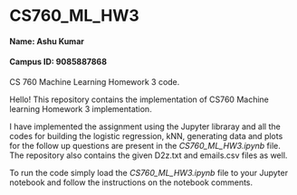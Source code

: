 # CS760_ML_HW3

#### Name: Ashu Kumar
#### Campus ID: 9085887868


CS 760 Machine Learning Homework 3 code.

Hello!
This repository contains the implementation of CS760 Machine learning Homework 3 implementation.

I have implemented the assignment using the Jupyter libraray and all the codes for building the logistic regression, kNN, generating data and plots for the follow up questions are present in the *CS760_ML_HW3.ipynb* file. The repository also contains the given D2z.txt and emails.csv files as well. 

To run the code simply load the *CS760_ML_HW3.ipynb* file to your Jupyter notebook and follow the instructions on the notebook comments.

